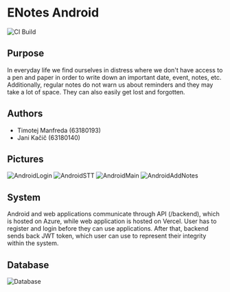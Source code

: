 # ENotes Android

![CI Build](https://github.com/Timic3/enotes-android/workflows/Build%20and%20generate%20Android%20application/badge.svg)

## Purpose
In everyday life we find ourselves in distress where we don't have access to a pen and paper in order to write down an important date, event, notes, etc. Additionally, regular notes do not warn us about reminders and they may take a lot of space. They can also easily get lost and forgotten.

## Authors
- Timotej Manfreda (63180193)
- Jani Kačič (63180140)

## Pictures
![AndroidLogin](https://cdn.discordapp.com/attachments/132429566168924160/798910208167510026/AndroidLogin.png)
![AndroidSTT](https://cdn.discordapp.com/attachments/132429566168924160/798910210453274654/AndroidSTT.png)
![AndroidMain](https://cdn.discordapp.com/attachments/132429566168924160/798910213151391774/AndroidMain.png)
![AndroidAddNotes](https://cdn.discordapp.com/attachments/132429566168924160/798910215096762378/AndroidAddNotes.png)

## System
Android and web applications communicate through API (/backend), which is hosted on Azure, while web application is hosted on Vercel. User has to register and login before they can use applications. After that, backend sends back JWT token, which user can use to represent their integrity within the system.

## Database
![Database](https://cdn.discordapp.com/attachments/132429566168924160/798901753155944458/unknown.png)
